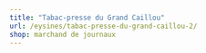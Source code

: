 ```yaml
---
title: "Tabac-presse du Grand Caillou"
url: /eysines/tabac-presse-du-grand-caillou-2/
shop: marchand de journaux
---
```

